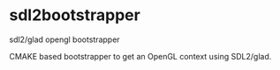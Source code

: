# sdl2bootstrapper
sdl2/glad opengl bootstrapper

CMAKE based bootstrapper to get an OpenGL context using SDL2/glad.
